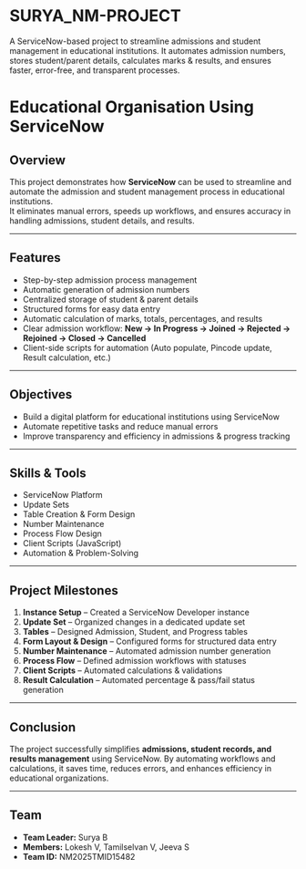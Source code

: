 # SURYA_NM-PROJECT
A ServiceNow-based project to streamline admissions and student management in educational institutions. It automates admission numbers, stores student/parent details, calculates marks & results, and ensures faster, error-free, and transparent processes.
# Educational Organisation Using ServiceNow  

## Overview  
This project demonstrates how **ServiceNow** can be used to streamline and automate the admission and student management process in educational institutions.  
It eliminates manual errors, speeds up workflows, and ensures accuracy in handling admissions, student details, and results.  

---

## Features  
- Step-by-step admission process management  
- Automatic generation of admission numbers  
- Centralized storage of student & parent details  
- Structured forms for easy data entry  
- Automatic calculation of marks, totals, percentages, and results  
- Clear admission workflow: **New → In Progress → Joined → Rejected → Rejoined → Closed → Cancelled**  
- Client-side scripts for automation (Auto populate, Pincode update, Result calculation, etc.)  

---

## Objectives  
- Build a digital platform for educational institutions using ServiceNow  
- Automate repetitive tasks and reduce manual errors  
- Improve transparency and efficiency in admissions & progress tracking  

---

## Skills & Tools  
- ServiceNow Platform  
- Update Sets  
- Table Creation & Form Design  
- Number Maintenance  
- Process Flow Design  
- Client Scripts (JavaScript)  
- Automation & Problem-Solving  

---

## Project Milestones  
1. **Instance Setup** – Created a ServiceNow Developer instance  
2. **Update Set** – Organized changes in a dedicated update set  
3. **Tables** – Designed Admission, Student, and Progress tables  
4. **Form Layout & Design** – Configured forms for structured data entry  
5. **Number Maintenance** – Automated admission number generation  
6. **Process Flow** – Defined admission workflows with statuses  
7. **Client Scripts** – Automated calculations & validations  
8. **Result Calculation** – Automated percentage & pass/fail status generation  

---

## Conclusion  
The project successfully simplifies **admissions, student records, and results management** using ServiceNow. By automating workflows and calculations, it saves time, reduces errors, and enhances efficiency in educational organizations.  

---

## Team  
- **Team Leader:** Surya B  
- **Members:** Lokesh V, Tamilselvan V, Jeeva S  
- **Team ID:** NM2025TMID15482

